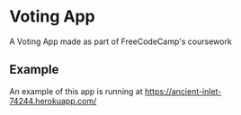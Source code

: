 # Voting App

A Voting App made as part of FreeCodeCamp's coursework

## Example

An example of this app is running at https://ancient-inlet-74244.herokuapp.com/
